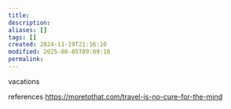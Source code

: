 ```yaml
---
title: 
description: 
aliases: []
tags: []
created: 2024-11-19T21:16:10
modified: 2025-08-05T09:09:16
permalink:
---
```


vacations 

references
https://moretothat.com/travel-is-no-cure-for-the-mind
